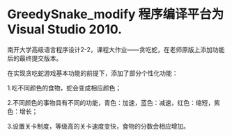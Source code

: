# GreedySnake_modify 程序编译平台为Visual Studio 2010.
南开大学高级语言程序设计2-2，课程大作业——贪吃蛇，在老师原版上添加功能后的最终提交版本。

在实现贪吃蛇游戏基本功能的前提下，添加了部分个性化功能：

1.吃不同颜色的食物，蛇会变成相应颜色；

2.不同颜色的事物具有不同的功能，青色：加速，蓝色：减速，红色：缩短，紫色：增长；

3.设置关卡制度，等级高的关卡速度变快，食物的分数会相应增加。
